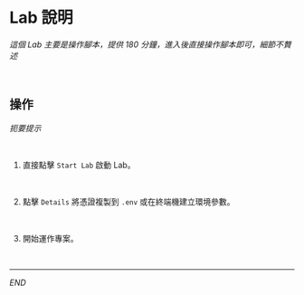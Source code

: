 # Lab 說明

_這個 Lab 主要是操作腳本，提供 180 分鐘，進入後直接操作腳本即可，細節不贅述_

<br>

## 操作

_扼要提示_

<br>

1. 直接點擊 `Start Lab` 啟動 Lab。

<br>

2. 點擊 `Details` 將憑證複製到 `.env` 或在終端機建立環境參數。

<br>

3. 開始運作專案。

<br>

___

_END_